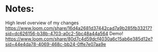 # Notes: 


High level overview of my changes https://www.loom.com/share/16d4a2681d37442cad7a9b285fb33217?sid=dc626156-b38b-4703-a0c2-5bc48a44a564
Demo! https://www.loom.com/share/80d7c4d59dcf4030a6c15ab6e385d12e?sid=44e4da78-4069-468c-bb24-0ffe7e07aa9e